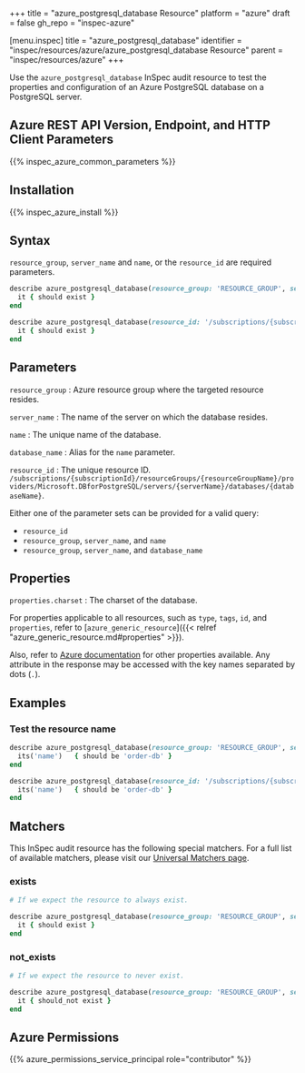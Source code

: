 +++
title = "azure_postgresql_database Resource"
platform = "azure"
draft = false
gh_repo = "inspec-azure"

[menu.inspec]
title = "azure_postgresql_database"
identifier = "inspec/resources/azure/azure_postgresql_database Resource"
parent = "inspec/resources/azure"
+++

Use the `azure_postgresql_database` InSpec audit resource to test the properties and configuration of an Azure PostgreSQL database on a PostgreSQL server.

## Azure REST API Version, Endpoint, and HTTP Client Parameters

{{% inspec_azure_common_parameters %}}

## Installation

{{% inspec_azure_install %}}

## Syntax

`resource_group`, `server_name` and `name`, or the `resource_id` are required parameters.

```ruby
describe azure_postgresql_database(resource_group: 'RESOURCE_GROUP', server_name: 'SERVER_NAME', name: 'DATABASE_NAME') do
  it { should exist }
end
```

```ruby
describe azure_postgresql_database(resource_id: '/subscriptions/{subscriptionId}/resourceGroups/{resourceGroupName}/providers/Microsoft.DBforPostgreSQL/servers/{serverName}/databases/{databaseName}') do
  it { should exist }
end
```

## Parameters

`resource_group`
: Azure resource group where the targeted resource resides.

`server_name`
: The name of the server on which the database resides.

`name`
: The unique name of the database.

`database_name`
: Alias for the `name` parameter.

`resource_id`
: The unique resource ID. `/subscriptions/{subscriptionId}/resourceGroups/{resourceGroupName}/providers/Microsoft.DBforPostgreSQL/servers/{serverName}/databases/{databaseName}`.

Either one of the parameter sets can be provided for a valid query:

- `resource_id`
- `resource_group`, `server_name`, and `name`
- `resource_group`, `server_name`, and `database_name`

## Properties

`properties.charset`
: The charset of the database.

For properties applicable to all resources, such as `type`, `tags`, `id`, and `properties`, refer to [`azure_generic_resource`]({{< relref "azure_generic_resource.md#properties" >}}).

Also, refer to [Azure documentation](https://docs.microsoft.com/en-us/rest/api/postgresql/flexibleserver(preview)/databases/get) for other properties available.
Any attribute in the response may be accessed with the key names separated by dots (`.`).

## Examples

### Test the resource name

```ruby
describe azure_postgresql_database(resource_group: 'RESOURCE_GROUP', server_name: 'SERVER_NAME', name: 'DATABASE_NAME') do
  its('name')   { should be 'order-db' }
end
```

```ruby
describe azure_postgresql_database(resource_id: '/subscriptions/{subscriptionId}/resourceGroups/{resourceGroupName}/providers/Microsoft.DBforPostgreSQL/servers/{serverName}/databases/order-db') do
  its('name')   { should be 'order-db' }
end
```

## Matchers

This InSpec audit resource has the following special matchers. For a full list of available matchers, please visit our [Universal Matchers page](https://docs.chef.io/inspec/matchers/).

### exists

```ruby
# If we expect the resource to always exist.

describe azure_postgresql_database(resource_group: 'RESOURCE_GROUP', server_name: 'SERVER_NAME', name: 'DATABASE_NAME') do
  it { should exist }
end
```

### not_exists

```ruby
# If we expect the resource to never exist.

describe azure_postgresql_database(resource_group: 'RESOURCE_GROUP', server_name: 'SERVER_NAME', name: 'DATABASE_NAME') do
  it { should_not exist }
end
```

## Azure Permissions

{{% azure_permissions_service_principal role="contributor" %}}
